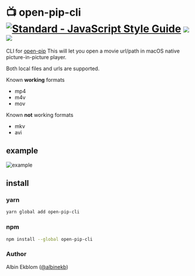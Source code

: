 # 📺 open-pip-cli [![Standard - JavaScript Style Guide](https://img.shields.io/badge/code_style-standard-brightgreen.svg)](https://standardjs.com) ![](https://img.shields.io/npm/dm/open-pip-cli.svg) ![](https://img.shields.io/npm/v/open-pip-cli.svg)


CLI for [open-pip](https://github.com/albinekb/open-pip)
This will let you open a movie url/path in macOS native picture-in-picture player.

Both local files and urls are supported.

Known **working** formats
  - mp4
  - m4v
  - mov

Known **not** working formats
  - mkv
  - avi

## example

![example](https://cloud.githubusercontent.com/assets/5027156/24427435/3529cfc4-140b-11e7-9799-de7326ddc088.gif)

## install

### yarn

```sh
yarn global add open-pip-cli
```

### npm
```sh
npm install --global open-pip-cli
```

### Author

Albin Ekblom ([@albinekb](https://github.com/albinekb))
